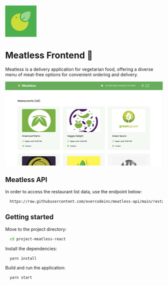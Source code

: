 
<p float="left">
<img src="images/logo.png" alt="drawing" width="100"/>
</p>

# Meatless Frontend 🥬

Meatless is a delivery application for vegetarian food, offering a diverse menu of meat-free options for convenient ordering and delivery.

![](https://github.com/devpass-tech/meatless-frontend/blob/main/src/assets/meatless-screenshot.png)

## Meatless API

In order to access the restaurant list data, use the endpoint below:

```bash
  https://raw.githubusercontent.com/evercodeinc/meatless-api/main/restaurant_list.json
```

## Getting started

Move to the project directory:

```bash
  cd project-meatless-react
```

Install the dependencies:

```bash
  yarn install
```

Build and run the application:

```bash
  yarn start
```



